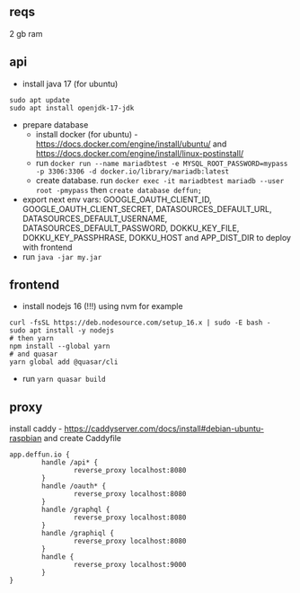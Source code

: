 ## reqs
2 gb ram

## api
- install java 17
(for ubuntu)
```shell
sudo apt update
sudo apt install openjdk-17-jdk
```
- prepare database
  - install docker (for ubuntu) - https://docs.docker.com/engine/install/ubuntu/ and https://docs.docker.com/engine/install/linux-postinstall/
  - run `docker run --name mariadbtest -e MYSQL_ROOT_PASSWORD=mypass -p 3306:3306 -d docker.io/library/mariadb:latest`
  - create database. run `docker exec -it mariadbtest mariadb --user root -pmypass` then `create database deffun;`
- export next env vars: GOOGLE_OAUTH_CLIENT_ID, GOOGLE_OAUTH_CLIENT_SECRET, DATASOURCES_DEFAULT_URL, DATASOURCES_DEFAULT_USERNAME, DATASOURCES_DEFAULT_PASSWORD, DOKKU_KEY_FILE, DOKKU_KEY_PASSPHRASE, DOKKU_HOST and APP_DIST_DIR to deploy with frontend
- run `java -jar my.jar`

## frontend
- install nodejs 16 (!!!) using nvm for example
```shell
curl -fsSL https://deb.nodesource.com/setup_16.x | sudo -E bash -
sudo apt install -y nodejs
# then yarn
npm install --global yarn
# and quasar
yarn global add @quasar/cli
```
- run `yarn quasar build`

## proxy
install caddy - https://caddyserver.com/docs/install#debian-ubuntu-raspbian
and create Caddyfile
```
app.deffun.io {
        handle /api* {
                reverse_proxy localhost:8080
        }
        handle /oauth* {
                reverse_proxy localhost:8080
        }
        handle /graphql {
                reverse_proxy localhost:8080
        }
        handle /graphiql {
                reverse_proxy localhost:8080
        }
        handle {
                reverse_proxy localhost:9000
        }
}
```
